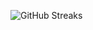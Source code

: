 ![GitHub Streaks](https://github-streaks-mqc9.onrender.com/streak/happilli/image?theme=midnight&cache_bust=1743081393&lang=ja)
